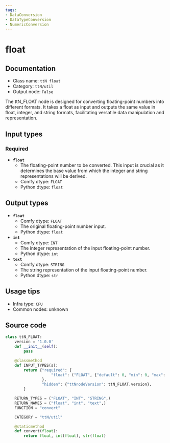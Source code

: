 ```yaml
---
tags:
- DataConversion
- DataTypeConversion
- NumericConversion
---
```


# float
## Documentation
- Class name: `ttN float`
- Category: `ttN/util`
- Output node: `False`

The ttN_FLOAT node is designed for converting floating-point numbers into different formats. It takes a float as input and outputs the same value in float, integer, and string formats, facilitating versatile data manipulation and representation.
## Input types
### Required
- **`float`**
    - The floating-point number to be converted. This input is crucial as it determines the base value from which the integer and string representations will be derived.
    - Comfy dtype: `FLOAT`
    - Python dtype: `float`
## Output types
- **`float`**
    - Comfy dtype: `FLOAT`
    - The original floating-point number input.
    - Python dtype: `float`
- **`int`**
    - Comfy dtype: `INT`
    - The integer representation of the input floating-point number.
    - Python dtype: `int`
- **`text`**
    - Comfy dtype: `STRING`
    - The string representation of the input floating-point number.
    - Python dtype: `str`
## Usage tips
- Infra type: `CPU`
- Common nodes: unknown


## Source code
```python
class ttN_FLOAT:
    version = '1.0.0'
    def __init__(self):
        pass

    @classmethod
    def INPUT_TYPES(s):
        return {"required": {
                    "float": ("FLOAT", {"default": 0, "min": 0, "max": 0xffffffffffffffff}),
                },
                "hidden": {"ttNnodeVersion": ttN_FLOAT.version},
        }

    RETURN_TYPES = ("FLOAT", "INT", "STRING",)
    RETURN_NAMES = ("float", "int", "text",)
    FUNCTION = "convert"

    CATEGORY = "ttN/util"

    @staticmethod
    def convert(float):
        return float, int(float), str(float)

```

